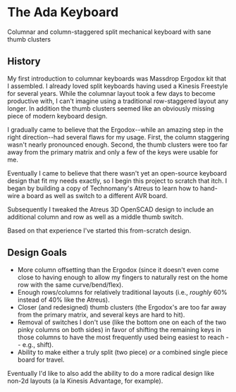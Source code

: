 # The Ada Keyboard
Columnar and column-staggered split mechanical keyboard with sane thumb clusters


History
---

My first introduction to columnar keyboards was Massdrop Ergodox kit that I assembled. I already loved split keyboards having used a Kinesis Freestyle for several years. While the columnar layout took a few days to become productive with, I can't imagine using a traditional row-staggered layout any longer. In addition the thumb clusters seemed like an obviously missing piece of modern keyboard design.

I gradually came to believe that the Ergodox--while an amazing step in the right direction--had several flaws for my usage. First, the column staggering wasn't nearly pronounced enough. Second, the thumb clusters were too far away from the primary matrix and only a few of the keys were usable for me.

Eventually I came to believe that there wasn't yet an open-source keyboard design that fit my needs exactly, so I begin this project to scratch that itch. I began by building a copy of Technomany's Atreus to learn how to hand-wire a board as well as switch to a different AVR board.

Subsequently I tweaked the Atreus 3D OpenSCAD design to include an additional column and row as well as a middle thumb switch.

Based on that experience I've started this from-scratch design.


Design Goals
---

- More column offsetting than the Ergodox (since it doesn't even come close to having enough to allow my fingers to naturally rest on the home row with the same curve/bend/flex).
- Enough rows/columns for relatively traditional layouts (i.e., _roughly_ 60% instead of 40% like the Atreus).
- Closer (and redesigned) thumb clusters (the Ergodox's are too far away from the primary matrix, and several keys are hard to hit).
- Removal of switches I don't use (like the bottom one on each of the two pinky columns on both sides) in favor of shifting the remaining keys in those columns to have the most frequently used being easiest to reach -- e.g., shift).
- Ability to make either a truly split (two piece) _or_ a combined single piece board for travel.

Eventually I'd like to also add the ability to do a more radical design like non-2d layouts (a la Kinesis Advantage, for example).
